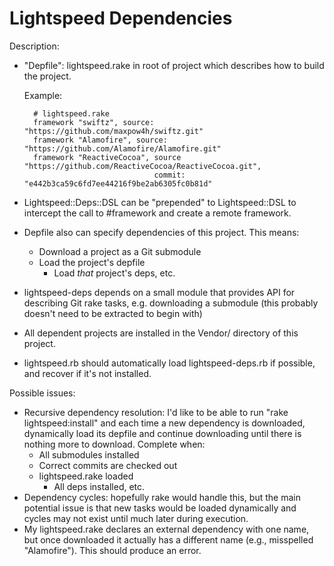 # Lightspeed Dependencies

Description:

- "Depfile": lightspeed.rake in root of project which describes how to
  build the project.

  Example:

        # lightspeed.rake
        framework "swiftz", source: "https://github.com/maxpow4h/swiftz.git"
        framework "Alamofire", source: "https://github.com/Alamofire/Alamofire.git"
        framework "ReactiveCocoa", source "https://github.com/ReactiveCocoa/ReactiveCocoa.git",
                                   commit: "e442b3ca59c6fd7ee44216f9be2ab6305fc0b81d"

- Lightspeed::Deps::DSL can be "prepended" to Lightspeed::DSL to
  intercept the call to #framework and create a remote framework.
- Depfile also can specify dependencies of this project. This means:
    - Download a project as a Git submodule
    - Load the project's depfile
        - Load _that_ project's deps, etc.
- lightspeed-deps depends on a small module that provides API for
  describing Git rake tasks, e.g. downloading a submodule (this probably
  doesn't need to be extracted to begin with)
- All dependent projects are installed in the Vendor/ directory of this
  project.
- lightspeed.rb should automatically load lightspeed-deps.rb if
  possible, and recover if it's not installed.

Possible issues:

- Recursive dependency resolution: I'd like to be able to run
  "rake lightspeed:install" and each time a new dependency is
  downloaded, dynamically load its depfile and continue downloading until
  there is nothing more to download. Complete when:
    - All submodules installed
    - Correct commits are checked out
    - lightspeed.rake loaded
        - All deps installed, etc.
- Dependency cycles: hopefully rake would handle this, but the main
  potential issue is that new tasks would be loaded dynamically and
  cycles may not exist until much later during execution.
- My lightspeed.rake declares an external dependency with one name, but
  once downloaded it actually has a different name (e.g., misspelled
  "Alamofire"). This should produce an error.
